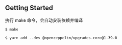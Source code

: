 ## Getting Started

执行 make 命令，会自动安装依赖并编译

```shell
$ make
```

```shell
$ yarn add --dev @openzeppelin/upgrades-core@1.39.0
```
